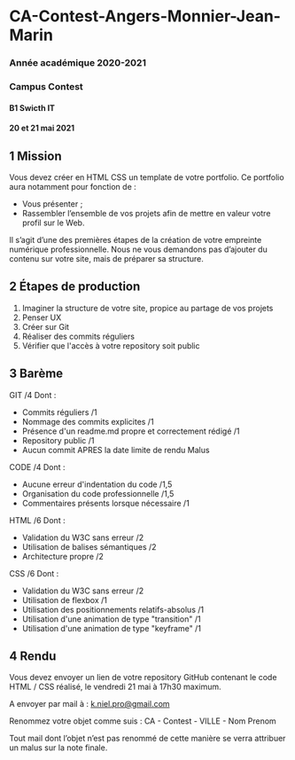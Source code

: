 # CA-Contest-Angers-Monnier-Jean-Marin

### Année académique 2020-2021
### Campus Contest
#### B1 Swicth IT 
#### 20 et 21 mai 2021
  
## 1 Mission 

Vous devez créer en HTML CSS un template de votre portfolio. 
Ce portfolio aura notamment pour fonction de :  
- Vous présenter ; 
- Rassembler l’ensemble de vos projets afin de mettre en valeur votre profil sur le Web.  

Il s’agit d’une des premières étapes de la création de votre empreinte numérique
professionnelle. 
Nous ne vous demandons pas d’ajouter du contenu sur votre site, mais de préparer sa
structure. 
 
## 2 Étapes de production 

1) Imaginer la structure de votre site, propice au partage de vos projets
2) Penser UX
3) Créer sur Git 
4) Réaliser des commits réguliers
5) Vérifier que l'accès à votre repository soit public
 
## 3 Barème 

GIT /4
Dont : 
- Commits réguliers /1
- Nommage des commits explicites /1
- Présence d'un readme.md propre et correctement rédigé /1
- Repository public /1
- Aucun commit APRES la date limite de rendu  Malus 

CODE /4
Dont : 
- Aucune erreur d'indentation du code /1,5
- Organisation du code professionnelle /1,5
- Commentaires présents lorsque nécessaire /1

HTML /6
Dont : 
- Validation du W3C sans erreur /2
- Utilisation de balises sémantiques /2
- Architecture propre /2

CSS /6
Dont : 
- Validation du W3C sans erreur /2  
- Utilisation de flexbox /1
- Utilisation des positionnements relatifs-absolus /1
- Utilisation d'une animation de type "transition" /1
- Utilisation d'une animation de type "keyframe" /1

 
## 4 Rendu 

Vous devez envoyer un lien de votre repository GitHub contenant le code HTML / CSS réalisé,
le vendredi 21 mai à 17h30 maximum. 

A envoyer par mail à : 
k.niel.pro@gmail.com 

Renommez votre objet comme suis : 
CA - Contest - VILLE - Nom Prenom

Tout mail dont l’objet n’est pas renommé de cette manière se verra attribuer un malus sur la
note finale.  


 

